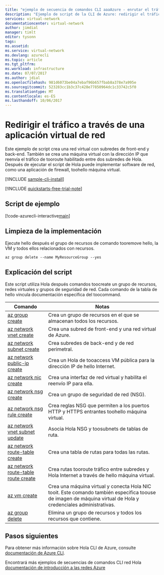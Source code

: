 ```yaml
---
title: "ejemplo de secuencia de comandos CLI aaaAzure - enrutar el tráfico a través de un dispositivo virtual de red | Documentos de Microsoft"
description: "Ejemplo de script de la CLI de Azure: redirigir el tráfico a través de una aplicación virtual de red de firewall."
services: virtual-network
documentationcenter: virtual-network
author: jimdial
manager: timlt
editor: tysonn
tags: 
ms.assetid: 
ms.service: virtual-network
ms.devlang: azurecli
ms.topic: article
ms.tgt_pltfrm: 
ms.workload: infrastructure
ms.date: 07/07/2017
ms.author: jdial
ms.openlocfilehash: 981d6073be04a7ebaf96b657fbab8a378e7a995e
ms.sourcegitcommit: 523283cc1b3c37c428e77850964dc1c33742c5f0
ms.translationtype: MT
ms.contentlocale: es-ES
ms.lasthandoff: 10/06/2017
---
```

# <a name="route-traffic-through-a-network-virtual-appliance"></a>Redirigir el tráfico a través de una aplicación virtual de red

Este ejemplo de script crea una red virtual con subredes de front-end y back-end. También se crea una máquina virtual con la dirección IP que reenvía el tráfico de tooroute habilitado entre dos subredes de Hola. Después de ejecutar el script de Hola puede implementar software de red, como una aplicación de firewall, toohello máquina virtual.

[!INCLUDE [sample-cli-install](../../../includes/sample-cli-install.md)]

[!INCLUDE [quickstarts-free-trial-note](../../../includes/quickstarts-free-trial-note.md)]


## <a name="sample-script"></a>Script de ejemplo


[!code-azurecli-interactive[main](../../../cli_scripts/virtual-network/route-traffic-through-nva/route-traffic-through-nva.sh "Route traffic through a network virtual appliance")]

## <a name="clean-up-deployment"></a>Limpieza de la implementación 

Ejecute hello después el grupo de recursos de comando tooremove hello, la VM y todos ellos relacionados con recursos.

```azurecli
az group delete --name MyResourceGroup --yes
```

## <a name="script-explanation"></a>Explicación del script

Este script utiliza Hola después comandos toocreate un grupo de recursos, redes virtuales y grupos de seguridad de red. Cada comando de la tabla de hello vincula documentación específica del toocommand.

| Comando | Notas |
|---|---|
| [az group create](/cli/azure/group#create) | Crea un grupo de recursos en el que se almacenan todos los recursos. |
| [az network vnet create](/cli/azure/network/vnet#create) | Crea una subred de front-end y una red virtual de Azure. |
| [az network subnet create](/cli/azure/network/vnet/subnet#create) | Crea subredes de back-end y de red perimetral. |
| [az network public-ip create](/cli/azure/network/public-ip#create) | Crea un Hola de tooaccess VM pública para la dirección IP de hello Internet. |
| [az network nic create](/cli/azure/network/nic#create) | Crea una interfaz de red virtual y habilita el reenvío IP para ella. |
| [az network nsg create](/cli/azure/network/nsg#create) | Crea un grupo de seguridad de red (NSG). |
| [az network nsg rule create](/cli/azure/network/nsg/rule#create) | Crea reglas NSG que permiten a los puertos HTTP y HTTPS entrantes toohello máquina virtual. |
| [az network vnet subnet update](/cli/azure/network/vnet/subnet#update)| Asocia Hola NSG y toosubnets de tablas de ruta. |
| [az network route-table create](/cli/azure/network/route-table#create)| Crea una tabla de rutas para todas las rutas. |
| [az network route-table route create](/cli/azure/network/route-table/route#create)| Crea rutas tooroute tráfico entre subredes y Hola Internet a través de hello máquina virtual. |
| [az vm create](/cli/azure/vm#create) | Crea una máquina virtual y conecta Hola NIC tooit. Este comando también especifica toouse de imagen de máquina virtual de Hola y credenciales administrativas. |
| [az group delete](/cli/azure/group#delete) | Elimina un grupo de recursos y todos los recursos que contiene. |

## <a name="next-steps"></a>Pasos siguientes

Para obtener más información sobre Hola CLI de Azure, consulte [documentación de Azure CLI](/cli/azure/overview).

Encontrará más ejemplos de secuencias de comandos CLI red Hola [documentación de introducción a las redes Azure](../cli-samples.md)
